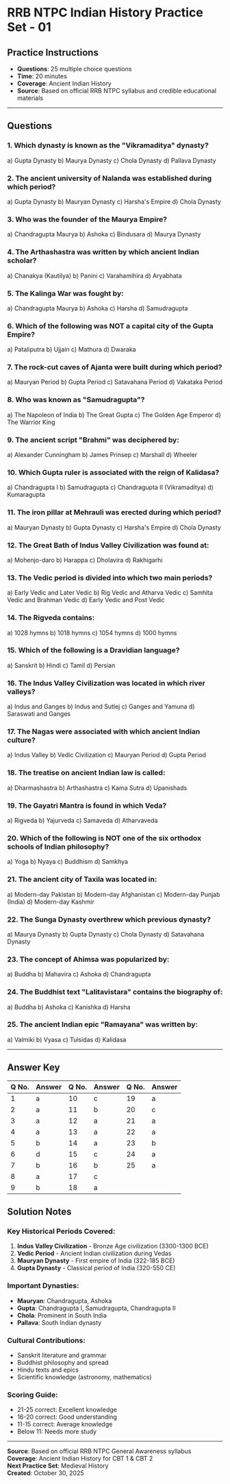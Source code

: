 # RRB NTPC Indian History Practice Set - 01

## Practice Instructions
- **Questions**: 25 multiple choice questions
- **Time**: 20 minutes
- **Coverage**: Ancient Indian History
- **Source**: Based on official RRB NTPC syllabus and credible educational materials

---

## Questions

### 1. Which dynasty is known as the "Vikramaditya" dynasty?
a) Gupta Dynasty
b) Maurya Dynasty
c) Chola Dynasty
d) Pallava Dynasty

### 2. The ancient university of Nalanda was established during which period?
a) Gupta Dynasty
b) Mauryan Dynasty
c) Harsha's Empire
d) Chola Dynasty

### 3. Who was the founder of the Maurya Empire?
a) Chandragupta Maurya
b) Ashoka
c) Bindusara
d) Maurya Dynasty

### 4. The Arthashastra was written by which ancient Indian scholar?
a) Chanakya (Kautilya)
b) Panini
c) Varahamihira
d) Aryabhata

### 5. The Kalinga War was fought by:
a) Chandragupta Maurya
b) Ashoka
c) Harsha
d) Samudragupta

### 6. Which of the following was NOT a capital city of the Gupta Empire?
a) Pataliputra
b) Ujjain
c) Mathura
d) Dwaraka

### 7. The rock-cut caves of Ajanta were built during which period?
a) Mauryan Period
b) Gupta Period
c) Satavahana Period
d) Vakataka Period

### 8. Who was known as "Samudragupta"?
a) The Napoleon of India
b) The Great Gupta
c) The Golden Age Emperor
d) The Warrior King

### 9. The ancient script "Brahmi" was deciphered by:
a) Alexander Cunningham
b) James Prinsep
c) Marshall
d) Wheeler

### 10. Which Gupta ruler is associated with the reign of Kalidasa?
a) Chandragupta I
b) Samudragupta
c) Chandragupta II (Vikramaditya)
d) Kumaragupta

### 11. The iron pillar at Mehrauli was erected during which period?
a) Mauryan Dynasty
b) Gupta Dynasty
c) Harsha's Empire
d) Chola Dynasty

### 12. The Great Bath of Indus Valley Civilization was found at:
a) Mohenjo-daro
b) Harappa
c) Dholavira
d) Rakhigarhi

### 13. The Vedic period is divided into which two main periods?
a) Early Vedic and Later Vedic
b) Rig Vedic and Atharva Vedic
c) Samhita Vedic and Brahman Vedic
d) Early Vedic and Post Vedic

### 14. The Rigveda contains:
a) 1028 hymns
b) 1018 hymns
c) 1054 hymns
d) 1000 hymns

### 15. Which of the following is a Dravidian language?
a) Sanskrit
b) Hindi
c) Tamil
d) Persian

### 16. The Indus Valley Civilization was located in which river valleys?
a) Indus and Ganges
b) Indus and Sutlej
c) Ganges and Yamuna
d) Saraswati and Ganges

### 17. The Nagas were associated with which ancient Indian culture?
a) Indus Valley
b) Vedic Civilization
c) Mauryan Period
d) Gupta Period

### 18. The treatise on ancient Indian law is called:
a) Dharmashastra
b) Arthashastra
c) Kama Sutra
d) Upanishads

### 19. The Gayatri Mantra is found in which Veda?
a) Rigveda
b) Yajurveda
c) Samaveda
d) Atharvaveda

### 20. Which of the following is NOT one of the six orthodox schools of Indian philosophy?
a) Yoga
b) Nyaya
c) Buddhism
d) Samkhya

### 21. The ancient city of Taxila was located in:
a) Modern-day Pakistan
b) Modern-day Afghanistan
c) Modern-day Punjab (India)
d) Modern-day Kashmir

### 22. The Sunga Dynasty overthrew which previous dynasty?
a) Maurya Dynasty
b) Gupta Dynasty
c) Chola Dynasty
d) Satavahana Dynasty

### 23. The concept of Ahimsa was popularized by:
a) Buddha
b) Mahavira
c) Ashoka
d) Chandragupta

### 24. The Buddhist text "Lalitavistara" contains the biography of:
a) Buddha
b) Ashoka
c) Kanishka
d) Harsha

### 25. The ancient Indian epic "Ramayana" was written by:
a) Valmiki
b) Vyasa
c) Tulsidas
d) Kalidasa

---

## Answer Key

| Q No. | Answer | Q No. | Answer | Q No. | Answer |
|-------|--------|-------|--------|-------|--------|
| 1     | a      | 10    | c      | 19    | a      |
| 2     | a      | 11    | b      | 20    | c      |
| 3     | a      | 12    | a      | 21    | a      |
| 4     | a      | 13    | a      | 22    | a      |
| 5     | b      | 14    | a      | 23    | b      |
| 6     | d      | 15    | c      | 24    | a      |
| 7     | b      | 16    | b      | 25    | a      |
| 8     | a      | 17    | c      |        |        |
| 9     | b      | 18    | a      |        |        |

## Solution Notes

### Key Historical Periods Covered:
1. **Indus Valley Civilization** - Bronze Age civilization (3300-1300 BCE)
2. **Vedic Period** - Ancient Indian civilization during Vedas
3. **Mauryan Dynasty** - First empire of India (322-185 BCE)
4. **Gupta Dynasty** - Classical period of India (320-550 CE)

### Important Dynasties:
- **Mauryan**: Chandragupta, Ashoka
- **Gupta**: Chandragupta I, Samudragupta, Chandragupta II
- **Chola**: Prominent in South India
- **Pallava**: South Indian dynasty

### Cultural Contributions:
- Sanskrit literature and grammar
- Buddhist philosophy and spread
- Hindu texts and epics
- Scientific knowledge (astronomy, mathematics)

### Scoring Guide:
- 21-25 correct: Excellent knowledge
- 16-20 correct: Good understanding
- 11-15 correct: Average knowledge
- Below 11: Needs more study

---

**Source**: Based on official RRB NTPC General Awareness syllabus  
**Coverage**: Ancient Indian History for CBT 1 & CBT 2  
**Next Practice Set**: Medieval History  
**Created**: October 30, 2025
